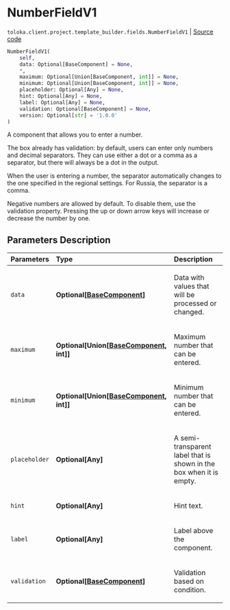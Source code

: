 # NumberFieldV1
`toloka.client.project.template_builder.fields.NumberFieldV1` | [Source code](https://github.com/Toloka/toloka-kit/blob/v0.1.24/src/client/project/template_builder/fields.py#L385)

```python
NumberFieldV1(
    self,
    data: Optional[BaseComponent] = None,
    *,
    maximum: Optional[Union[BaseComponent, int]] = None,
    minimum: Optional[Union[BaseComponent, int]] = None,
    placeholder: Optional[Any] = None,
    hint: Optional[Any] = None,
    label: Optional[Any] = None,
    validation: Optional[BaseComponent] = None,
    version: Optional[str] = '1.0.0'
)
```

A component that allows you to enter a number.


The box already has validation: by default, users can enter only numbers and decimal separators. They can use either
a dot or a comma as a separator, but there will always be a dot in the output.

When the user is entering a number, the separator automatically changes to the one specified in the regional
settings. For Russia, the separator is a comma.

Negative numbers are allowed by default. To disable them, use the validation property. Pressing the up or down arrow
keys will increase or decrease the number by one.

## Parameters Description

| Parameters | Type | Description |
| :----------| :----| :-----------|
`data`|**Optional\[[BaseComponent](toloka.client.project.template_builder.base.BaseComponent.md)\]**|<p>Data with values that will be processed or changed.</p>
`maximum`|**Optional\[Union\[[BaseComponent](toloka.client.project.template_builder.base.BaseComponent.md), int\]\]**|<p>Maximum number that can be entered.</p>
`minimum`|**Optional\[Union\[[BaseComponent](toloka.client.project.template_builder.base.BaseComponent.md), int\]\]**|<p>Minimum number that can be entered.</p>
`placeholder`|**Optional\[Any\]**|<p>A semi-transparent label that is shown in the box when it is empty.</p>
`hint`|**Optional\[Any\]**|<p>Hint text.</p>
`label`|**Optional\[Any\]**|<p>Label above the component.</p>
`validation`|**Optional\[[BaseComponent](toloka.client.project.template_builder.base.BaseComponent.md)\]**|<p>Validation based on condition.</p>
